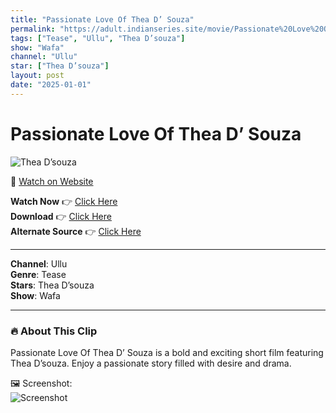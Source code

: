 ```yaml
---
title: "Passionate Love Of Thea D’ Souza"
permalink: "https://adult.indianseries.site/movie/Passionate%20Love%20Of%20Thea%20D%E2%80%99%20Souza"
tags: ["Tease", "Ullu", "Thea D’souza"]
show: "Wafa"
channel: "Ullu"
star: ["Thea D’souza"]
layout: post
date: "2025-01-01"
---
```


# Passionate Love Of Thea D’ Souza

![Thea D’souza](https://shorts.desisins.com/wp-content/uploads/2024/04/Thea-D-Souza-Wafa-Ullu-DesiSins.com_.jpg)

🔗 [Watch on Website](https://adult.indianseries.site/movie/Passionate%20Love%20Of%20Thea%20D%E2%80%99%20Souza)

**Watch Now** 👉 [Click Here](https://adult.indianseries.site/movie/Passionate%20Love%20Of%20Thea%20D%E2%80%99%20Souza)  
**Download** 👉 [Click Here](https://adult.indianseries.site/movie/Passionate%20Love%20Of%20Thea%20D%E2%80%99%20Souza)  
**Alternate Source** 👉 [Click Here](https://adult.indianseries.site/movie/Passionate%20Love%20Of%20Thea%20D%E2%80%99%20Souza)

---

**Channel**: Ullu  
**Genre**: Tease  
**Stars**: Thea D’souza  
**Show**: Wafa

---

### 🔥 About This Clip

Passionate Love Of Thea D’ Souza is a bold and exciting short film featuring Thea D’souza. Enjoy a passionate story filled with desire and drama.
 
🖼️ Screenshot:  
![Screenshot](https://shorts.desisins.com/wp-content/uploads/2024/04/Thea-D-Souza-Wafa-Ullu-DesiSins.com_.jpg)
